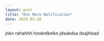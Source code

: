 ```yaml
---
layout: post
title: "One More Notification"
date: 2025-03-20
---
```


jnkn
rahahhh hnoknlknlkn
jdsakdsa
dsajhlsad
